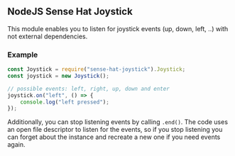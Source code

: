 ## NodeJS Sense Hat Joystick

This module enables you to listen for joystick events (up, down, left, ..) with not external dependencies.

### Example

```js
const Joystick = require("sense-hat-joystick").Joystick;
const joystick = new Joystick();

// possible events: left, right, up, down and enter
joystick.on("left", () => {
	console.log("left pressed");
});
```

Additionally, you can stop listening events by calling `.end()`. The code uses an open file descriptor
to listen for the events, so if you stop listening you can forget about the instance and recreate a new
one if you need events again.
